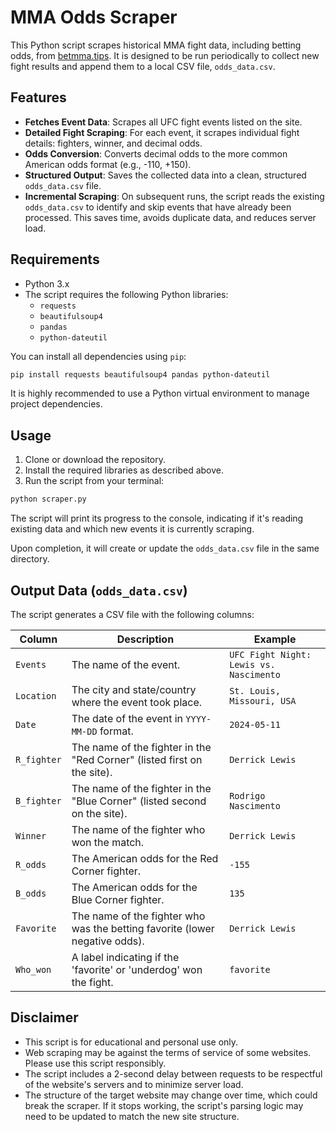 
# MMA Odds Scraper

This Python script scrapes historical MMA fight data, including betting odds, from [betmma.tips](http://www.betmma.tips/). It is designed to be run periodically to collect new fight results and append them to a local CSV file, `odds_data.csv`.

## Features

- **Fetches Event Data**: Scrapes all UFC fight events listed on the site.
- **Detailed Fight Scraping**: For each event, it scrapes individual fight details: fighters, winner, and decimal odds.
- **Odds Conversion**: Converts decimal odds to the more common American odds format (e.g., -110, +150).
- **Structured Output**: Saves the collected data into a clean, structured `odds_data.csv` file.
- **Incremental Scraping**: On subsequent runs, the script reads the existing `odds_data.csv` to identify and skip events that have already been processed. This saves time, avoids duplicate data, and reduces server load.

## Requirements

- Python 3.x
- The script requires the following Python libraries:
  - `requests`
  - `beautifulsoup4`
  - `pandas`
  - `python-dateutil`

You can install all dependencies using `pip`:

```bash
pip install requests beautifulsoup4 pandas python-dateutil
```

It is highly recommended to use a Python virtual environment to manage project dependencies.

## Usage

1.  Clone or download the repository.
2.  Install the required libraries as described above.
3.  Run the script from your terminal:

```bash
python scraper.py
```

The script will print its progress to the console, indicating if it's reading existing data and which new events it is currently scraping.

Upon completion, it will create or update the `odds_data.csv` file in the same directory.

## Output Data (`odds_data.csv`)

The script generates a CSV file with the following columns:

| Column      | Description                                                                 | Example                               |
|-------------|-----------------------------------------------------------------------------|---------------------------------------|
| `Events`    | The name of the event.                                                      | `UFC Fight Night: Lewis vs. Nascimento` |
| `Location`  | The city and state/country where the event took place.                      | `St. Louis, Missouri, USA`            |
| `Date`      | The date of the event in `YYYY-MM-DD` format.                               | `2024-05-11`                          |
| `R_fighter` | The name of the fighter in the "Red Corner" (listed first on the site).     | `Derrick Lewis`                       |
| `B_fighter` | The name of the fighter in the "Blue Corner" (listed second on the site).   | `Rodrigo Nascimento`                  |
| `Winner`    | The name of the fighter who won the match.                                  | `Derrick Lewis`                       |
| `R_odds`    | The American odds for the Red Corner fighter.                               | `-155`                                |
| `B_odds`    | The American odds for the Blue Corner fighter.                              | `135`                                 |
| `Favorite`  | The name of the fighter who was the betting favorite (lower negative odds). | `Derrick Lewis`                       |
| `Who_won`   | A label indicating if the 'favorite' or 'underdog' won the fight.           | `favorite`                            |


## Disclaimer

- This script is for educational and personal use only.
- Web scraping may be against the terms of service of some websites. Please use this script responsibly.
- The script includes a 2-second delay between requests to be respectful of the website's servers and to minimize server load.
- The structure of the target website may change over time, which could break the scraper. If it stops working, the script's parsing logic may need to be updated to match the new site structure.
